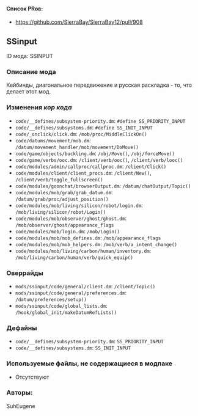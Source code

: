 
#### Список PRов:

- https://github.com/SierraBay/SierraBay12/pull/908
<!--
  Ссылки на PRы, связанные с модом:
  - Создание
  - Большие изменения
-->

<!-- Название мода. Не важно на русском или на английском. -->
## SSinput

ID мода: SSINPUT
<!--
  Название модпака прописными буквами, СОЕДИНЁННЫМИ_ПОДЧЁРКИВАНИЕМ,
  которое ты будешь использовать для обозначения файлов.
-->

### Описание мода

Кейбинды, диагональное передвижение и русская раскладка - то, что делает этот мод.
<!--
  Что он делает, что добавляет: что, куда, зачем и почему - всё здесь.
  А также любая полезная информация.
-->

### Изменения *кор кода*

- `code/__defines/subsystem-priority.dm`: `#define SS_PRIORITY_INPUT`
- `code/__defines/subsystems.dm`: `#define SS_INIT_INPUT`
- `code/_onclick/click.dm`: `/mob/proc/MiddleClickOn()`
- `code/datums/movement/mob.dm`: `/datum/movement_handler/mob/movement/DoMove()`
- `code/game/objects/buckling.dm`: `/obj/Move()`, `/obj/forceMove()`
- `code/game/verbs/ooc.dm`: `/client/verb/ooc()`, `/client/verb/looc()`
- `code/modules/admin/callproc/callproc.dm`: `/client/Click()`
- `code/modules/client/client_procs.dm`: `/client/New()`, `/client/verb/toggle_fullscreen()`
- `code/modules/goonchat/browserOutput.dm`: `/datum/chatOutput/Topic()`
- `code/modules/mob/grab/grab_datum.dm`: `/datum/grab/proc/adjust_position()`
- `code/modules/mob/living/silicon/robot/login.dm`: `/mob/living/silicon/robot/Login()`
- `code/modules/mob/observer/ghost/ghost.dm`: `/mob/observer/ghost/appearance_flags`
- `code/modules/mob/login.dm`: `/mob/Login()`
- `code/modules/mob/mob_defines.dm`: `/mob/appearance_flags`
- `code/modules/mob/mob_helpers.dm`: `/mob/verb/a_intent_change()`
- `code/modules/mob/living/carbon/human/inventory.dm`: `/mob/living/carbon/human/verb/quick_equip()`

<!--
  Если вы редактировали какие-либо процедуры или переменные в кор коде,
  они должны быть указаны здесь.
  Нужно указать и файл, и процедуры/переменные.

  Изменений нет - напиши "Отсутствуют"
-->

### Оверрайды

- `mods/ssinput/code/general/client.dm`: `/client/Topic()`
- `mods/ssinput/code/general/preferences.dm`: `/datum/preferences/setup()`
- `mods/ssinput/code/global_lists.dm`: `/hook/global_init/makeDatumRefLists()`
<!--
  Если ты добавлял новый модульный оверрайд, его нужно указать здесь.
  Здесь указываются оверрайды в твоём моде и папке `_master_files`

  Изменений нет - напиши "Отсутствуют"
-->

### Дефайны

- `code/__defines/subsystem-priority.dm`: `SS_PRIORITY_INPUT`
- `code/__defines/subsystems.dm`: `SS_INIT_INPUT`
<!--
  Если требовалось добавить какие-либо дефайны, укажи файлы,
  в которые ты их добавил, а также перечисли имена.
  И то же самое, если ты используешь дефайны, определённые другим модом.

  Не используешь - напиши "Отсутствуют"
-->

### Используемые файлы, не содержащиеся в модпаке

- Отсутствуют
<!--
  Будь то немодульный файл или модульный файл, который не содержится в папке,
  принадлежащей этому конкретному моду, он должен быть упомянут здесь.
  Хорошими примерами являются иконки или звуки, которые используются одновременно
  несколькими модулями, или что-либо подобное.
-->

### Авторы:

SuhEugene
<!--
  Здесь находится твой никнейм
  Если работал совместно - никнеймы тех, кто помогал.
  В случае порта чего-либо должна быть ссылка на источник.
-->

